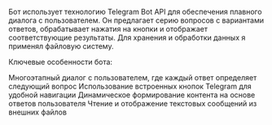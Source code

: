 Бот использует технологию Telegram Bot API для обеспечения плавного диалога с пользователем. Он предлагает серию вопросов с вариантами ответов, обрабатывает нажатия на кнопки и отображает соответствующие результаты. Для хранения и обработки данных я применял файловую систему.

Ключевые особенности бота:

Многоэтапный диалог с пользователем, где каждый ответ определяет следующий вопрос
Использование встроенных кнопок Telegram для удобной навигации
Динамическое формирование контента на основе ответов пользователя
Чтение и отображение текстовых сообщений из внешних файлов
